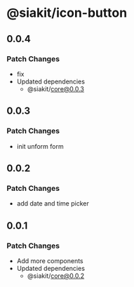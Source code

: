 # @siakit/icon-button

## 0.0.4

### Patch Changes

- fix
- Updated dependencies
  - @siakit/core@0.0.3

## 0.0.3

### Patch Changes

- init unform form

## 0.0.2

### Patch Changes

- add date and time picker

## 0.0.1

### Patch Changes

- Add more components
- Updated dependencies
  - @siakit/core@0.0.2
